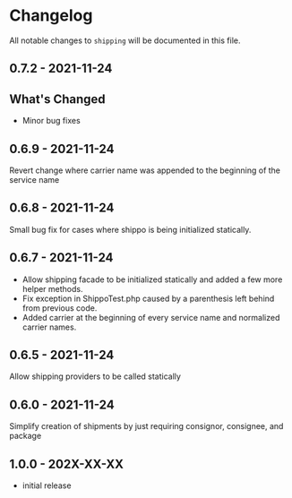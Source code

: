 # Changelog

All notable changes to `shipping` will be documented in this file.

## 0.7.2 - 2021-11-24

## What's Changed

- Minor bug fixes

## 0.6.9 - 2021-11-24

Revert change where carrier name was appended to the beginning of the service name

## 0.6.8 - 2021-11-24

Small bug fix for cases where shippo is being initialized statically.

## 0.6.7 - 2021-11-24

- Allow shipping facade to be initialized statically and added a few more helper methods.
- Fix exception in ShippoTest.php caused by a parenthesis left behind from previous code.
- Added carrier at the beginning of every service name and normalized carrier names.

## 0.6.5 - 2021-11-24

Allow shipping providers to be called statically

## 0.6.0 - 2021-11-24

Simplify creation of shipments by just requiring consignor, consignee, and package

## 1.0.0 - 202X-XX-XX

- initial release
